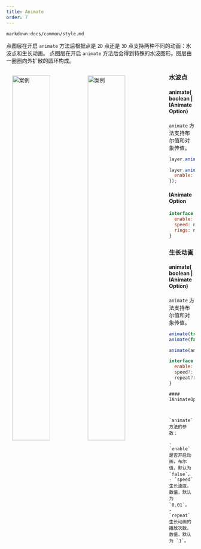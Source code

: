 ```yaml
---
title: Animate
order: 7
---
```


`markdown:docs/common/style.md`

点图层在开启 `animate` 方法后根据点是 `2D` 点还是 `3D` 点支持两种不同的动画：水波点和生长动画。
点图层在开启 `animate` 方法后会得到特殊的水波图形。图层由一圈圈向外扩散的圆环构成。

<div>
  <div style="width:80%;float:left; margin: 16px;">
    <img style="float:left;" width="50%" alt="案例" src='https://gw.alipayobjects.com/mdn/rms_816329/afts/img/A*pcp3RKnNK1oAAAAAAAAAAAAAARQnAQ'>
    <img style="float:left;" width="50%" alt="案例" src='https://gw.alipayobjects.com/mdn/rms_816329/afts/img/A*l-SUQ5nU6n8AAAAAAAAAAAAAARQnAQ'>
  </div>
</div>

### 水波点

#### animate(boolean | IAnimateOption)

`animate` 方法支持布尔值和对象传值。

```javascript
layer.animate(true);

layer.animate({
  enable: true,
});
```
#### IAnimateOption

```javascript
interface IAnimateOption {
  enable: boolean;
  speed: number;
  rings: number;
}
```

### 生长动画

#### animate(boolean | IAnimateOption)

`animate` 方法支持布尔值和对象传值。

```javascript
animate(true)
animate(false)

animate(animateOptions)

interface IAnimateOptions: {
  enable: boolean;
  speed?: number = 0.01;
  repeat?: number = 1;
}
```
```
#### IAnimateOptions



`animate` 方法的参数：

- `enable` 是否开启动画，布尔值，默认为 `false`。
- `speed` 生长速度，数值，默认为 `0.01`。
- `repeat` 生长动画的播放次数，数值，默认为 `1`。
